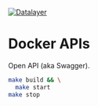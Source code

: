 [![Datalayer](https://docs.datalayer.io/logo/datalayer-25.svg)](https://datalayer.io)

# Docker APIs

Open API (aka Swagger).

```bash
make build && \
  make start
make stop
```
